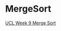 # MergeSort

[UCL Week 9 Merge Sort](https://github-pages.ucl.ac.uk/research-computing-with-cpp/09distributed_computing/sec02ProgrammingWithMPI.html)